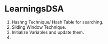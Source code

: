 # LearningsDSA

1. Hashng Technique/ Hash Table for searching.
2. Sliding Window Technique.
3. Initialize Variables and update them.
4. 
